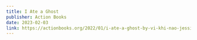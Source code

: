 ```yaml
---
title: I Ate a Ghost
publisher: Action Books
date: 2023-02-03
link: https://actionbooks.org/2022/01/i-ate-a-ghost-by-vi-khi-nao-jessica-alexander/
---
```

